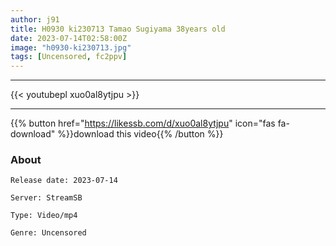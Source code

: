 ```yaml
---
author: j91
title: H0930 ki230713 Tamao Sugiyama 38years old
date: 2023-07-14T02:58:00Z
image: "h0930-ki230713.jpg"
tags: [Uncensored, fc2ppv]
---
```

___

{{< youtubepl xuo0al8ytjpu >}}
___

{{% button href="https://likessb.com/d/xuo0al8ytjpu" icon="fas fa-download" %}}download this video{{% /button %}}
### About

`Release date: 2023-07-14`

`Server: StreamSB`

`Type: Video/mp4`

`Genre:	Uncensored`